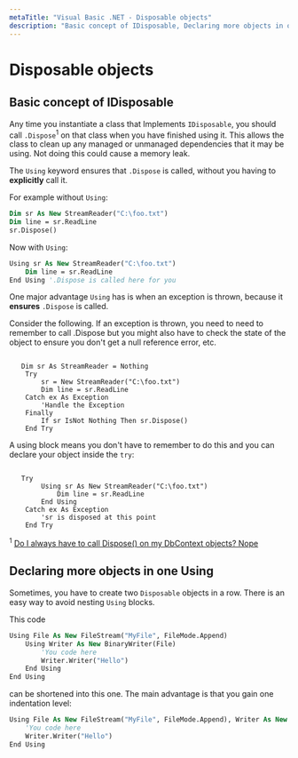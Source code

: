 ```yaml
---
metaTitle: "Visual Basic .NET - Disposable objects"
description: "Basic concept of IDisposable, Declaring more objects in one Using"
---
```


# Disposable objects




## Basic concept of IDisposable


Any time you instantiate a class that Implements `IDisposable`, you should call `.Dispose`<sup>1</sup> on that class when you have finished using it. This allows the class to clean up any managed or unmanaged dependencies that it may be using. Not doing this could cause a memory leak.

The `Using` keyword ensures that `.Dispose` is called, without you having to **explicitly** call it.

For example without `Using`:

```vb
Dim sr As New StreamReader("C:\foo.txt")
Dim line = sr.ReadLine
sr.Dispose()    

```

Now with `Using`:

```vb
Using sr As New StreamReader("C:\foo.txt")
    Dim line = sr.ReadLine
End Using '.Dispose is called here for you

```

One major advantage `Using` has is when an exception is thrown, because it **ensures** `.Dispose` is called.

Consider the following. If an exception is thrown, you need to need to remember to call .Dispose but you might also have to check the state of the object to ensure you don't get a null reference error, etc.

```

   Dim sr As StreamReader = Nothing
    Try
        sr = New StreamReader("C:\foo.txt")
        Dim line = sr.ReadLine
    Catch ex As Exception
        'Handle the Exception
    Finally
        If sr IsNot Nothing Then sr.Dispose()
    End Try

```

A using block means you don't have to remember to do this and you can declare your object inside the `try`:

```

   Try
        Using sr As New StreamReader("C:\foo.txt")
            Dim line = sr.ReadLine
        End Using
    Catch ex As Exception
        'sr is disposed at this point
    End Try

```

<sup>1</sup> [Do I always have to call Dispose() on my DbContext objects? Nope](http://blog.jongallant.com/2012/10/do-i-have-to-call-dispose-on-dbcontext.html)



## Declaring more objects in one Using


Sometimes, you have to create two `Disposable` objects in a row. There is an easy way to avoid nesting `Using` blocks.

This code

```vb
Using File As New FileStream("MyFile", FileMode.Append)
    Using Writer As New BinaryWriter(File)
        'You code here
        Writer.Writer("Hello")
    End Using
End Using

```

can be shortened into this one. The main advantage is that you gain one indentation level:

```vb
Using File As New FileStream("MyFile", FileMode.Append), Writer As New BinaryWriter(File)
    'You code here
    Writer.Writer("Hello")
End Using

```

